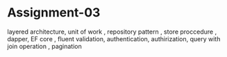 # Assignment-03
layered architecture, unit of work , repository pattern , store proccedure , dapper, EF core , fluent validation, authentication, authirization, query with join operation , pagination 
